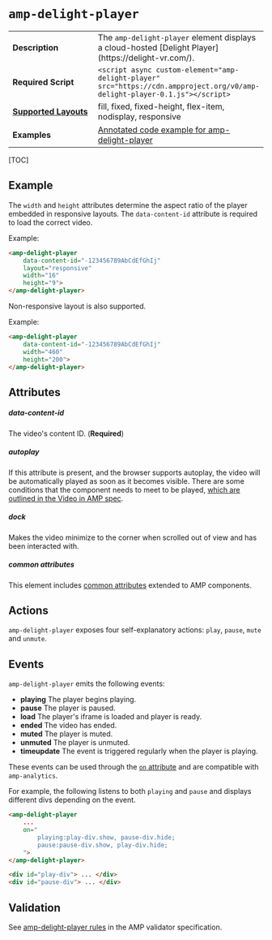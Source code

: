 <!---
Copyright 2018 The AMP HTML Authors. All Rights Reserved.

Licensed under the Apache License, Version 2.0 (the "License");
you may not use this file except in compliance with the License.
You may obtain a copy of the License at

      http://www.apache.org/licenses/LICENSE-2.0

Unless required by applicable law or agreed to in writing, software
distributed under the License is distributed on an "AS-IS" BASIS,
WITHOUT WARRANTIES OR CONDITIONS OF ANY KIND, either express or implied.
See the License for the specific language governing permissions and
limitations under the License.
-->

# <a name="amp-delight-player"></a> `amp-delight-player`

<table>
  <tr>
    <td width="40%"><strong>Description</strong></td>
    <td>The <code>amp-delight-player</code> element displays a cloud-hosted [Delight Player](https://delight-vr.com/).
  </tr>
  <tr>
    <td width="40%"><strong>Required Script</strong></td>
    <td><code>&lt;script async custom-element="amp-delight-player" src="https://cdn.ampproject.org/v0/amp-delight-player-0.1.js">&lt;/script></code></td>
  </tr>
  <tr>
    <td class="col-fourty"><strong><a href="https://www.ampproject.org/docs/guides/responsive/control_layout.html">Supported Layouts</a></strong></td>
    <td>fill, fixed, fixed-height, flex-item, nodisplay, responsive</td>
  </tr>
  <tr>
    <td width="40%"><strong>Examples</strong></td>
    <td><a href="https://ampbyexample.com/components/amp-delight-player/"> Annotated code example for amp-delight-player</a></td>
  </tr>
</table>

[TOC]

## Example

The `width` and `height` attributes determine the aspect ratio of the player embedded in responsive layouts.
The `data-content-id` attribute is required to load the correct video.

Example:

```html
<amp-delight-player
    data-content-id="-123456789AbCdEfGhIj"
    layout="responsive" 
    width="16" 
    height="9">    
</amp-delight-player>
```

Non-responsive layout is also supported.

Example:

```html
<amp-delight-player
    data-content-id="-123456789AbCdEfGhIj"
    width="460" 
    height="200">    
</amp-delight-player>
```

## Attributes

##### data-content-id

The video's content ID. (**Required**)

##### autoplay

If this attribute is present, and the browser supports autoplay, the video will be automatically
played as soon as it becomes visible. There are some conditions that the component needs to meet
to be played, [which are outlined in the Video in AMP spec](https://github.com/ampproject/amphtml/blob/master/spec/amp-video-interface.md#autoplay).

##### dock

Makes the video minimize to the corner when scrolled out of view and has been interacted with.

##### common attributes

This element includes [common attributes](https://www.ampproject.org/docs/reference/common_attributes) extended to AMP components.

## Actions
`amp-delight-player` exposes four self-explanatory actions: `play`, `pause`, `mute` and `unmute`.

## Events
`amp-delight-player` emits the following events:

* **playing** The player begins playing.
* **pause** The player is paused.
* **load** The player's iframe is loaded and player is ready.
* **ended** The video has ended.
* **muted** The player is muted.
* **unmuted** The player is unmuted.
* **timeupdate** The event is triggered regularly when the player is playing.

These events can be used through the [`on` attribute](https://www.ampproject.org/docs/fundamentals/spec#on) and are compatible with `amp-analytics`.

For example, the following listens to both `playing` and `pause` and displays different divs depending on the event.

```html
<amp-delight-player
    ... 
    on="
        playing:play-div.show, pause-div.hide;
        pause:pause-div.show, play-div.hide;
    ">
</amp-delight-player>

<div id="play-div"> ... </div>
<div id="pause-div"> ... </div>
```

## Validation
See [amp-delight-player rules](https://github.com/ampproject/amphtml/blob/master/extensions/amp-delight-player/validator-amp-delight-player.protoascii) in the AMP validator specification.
